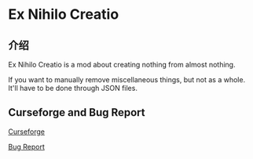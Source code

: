 # Ex Nihilo Creatio

## 介绍

Ex Nihilo Creatio is a mod about creating nothing from almost nothing.

If you want to manually remove miscellaneous things, but not as a whole. It'll have to be done through JSON files.

## Curseforge and Bug Report

[Curseforge](https://www.curseforge.com/minecraft/mc-mods/ex-nihilo-creatio)

[Bug Report](https://github.com/BloodyMods/ExNihiloCreatio)